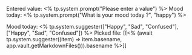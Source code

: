 
Entered value: <% tp.system.prompt("Please enter a value") %>
Mood today: <% tp.system.prompt("What is your mood today ?", "happy") %>

Mood today: <% tp.system.suggester(["Happy", "Sad", "Confused"], ["Happy", "Sad", "Confused"]) %>
Picked file: [[<% (await tp.system.suggester((item) => item.basename, app.vault.getMarkdownFiles())).basename %>]]